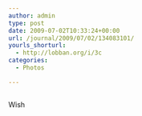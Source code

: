 ```yaml
---
author: admin
type: post
date: 2009-07-02T10:33:24+00:00
url: /journal/2009/07/02/134083101/
yourls_shorturl:
  - http://lobban.org/i/3c
categories:
  - Photos

---
```

<div class="figure">
  <img src="http://andy.lobban.org/photo/1280/134083101/1/n6SoNyvfPpevv3rsIBHVBrwI" alt="" />
</div>

Wish